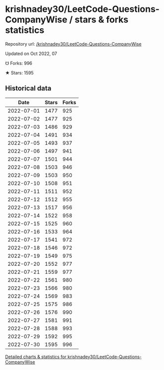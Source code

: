 # krishnadey30/LeetCode-Questions-CompanyWise / stars & forks statistics

Repository url: [/krishnadey30/LeetCode-Questions-CompanyWise](https://github.com/krishnadey30/LeetCode-Questions-CompanyWise)

Updated on Oct 2022, 07

☋ Forks: 996

★ Stars: 1595

## Historical data
| Date | Stars | Forks |
|------|-------|-------|
| 2022-07-01 | 1477 | 925 | 
| 2022-07-02 | 1477 | 925 | 
| 2022-07-03 | 1486 | 929 | 
| 2022-07-04 | 1491 | 934 | 
| 2022-07-05 | 1493 | 937 | 
| 2022-07-06 | 1497 | 941 | 
| 2022-07-07 | 1501 | 944 | 
| 2022-07-08 | 1503 | 946 | 
| 2022-07-09 | 1503 | 950 | 
| 2022-07-10 | 1508 | 951 | 
| 2022-07-11 | 1511 | 952 | 
| 2022-07-12 | 1512 | 955 | 
| 2022-07-13 | 1517 | 956 | 
| 2022-07-14 | 1522 | 958 | 
| 2022-07-15 | 1525 | 960 | 
| 2022-07-16 | 1533 | 964 | 
| 2022-07-17 | 1541 | 972 | 
| 2022-07-18 | 1546 | 972 | 
| 2022-07-19 | 1549 | 975 | 
| 2022-07-20 | 1552 | 977 | 
| 2022-07-21 | 1559 | 977 | 
| 2022-07-22 | 1561 | 980 | 
| 2022-07-23 | 1566 | 980 | 
| 2022-07-24 | 1569 | 983 | 
| 2022-07-25 | 1575 | 986 | 
| 2022-07-26 | 1576 | 990 | 
| 2022-07-27 | 1581 | 991 | 
| 2022-07-28 | 1588 | 993 | 
| 2022-07-29 | 1592 | 995 | 
| 2022-07-30 | 1595 | 996 | 


[Detailed charts & statistics for krishnadey30/LeetCode-Questions-CompanyWise](https://reviewgithub.com/rep/krishnadey30/LeetCode-Questions-CompanyWise)
